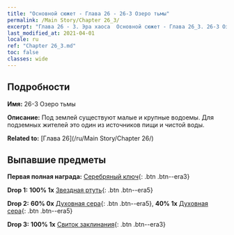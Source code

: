 ```yaml
---
title: "Основной сюжет - Глава 26 - 26-3 Озеро тьмы"
permalink: /Main Story/Chapter 26_3/
excerpt: "Глава 26 - 3. Эра хаоса  Основной сюжет - Глава 26_3. 26-3 Озеро тьмы"
last_modified_at: 2021-04-01
locale: ru
ref: "Chapter 26_3.md"
toc: false
classes: wide
---
```


## Подробности

 **Имя:** 26-3 Озеро тьмы

 **Описание:** Под землей существуют малые и крупные водоемы. Для подземных жителей это один из источников пищи и чистой воды.

 **Related to:** [Глава 26](/ru/Main Story/Chapter 26/)

## Выпавшие предметы

 **Первая полная награда:** [Серебряный ключ](/ru/Items/con_693/){: .btn .btn--era3}

 **Drop 1:** **100% 1x** [Звездная ртуть](/ru/Items/mat_91/){: .btn .btn--era5}

 **Drop 2:** **60% 0x** [Духовная сера](/ru/Items/mat_85/){: .btn .btn--era5}, **40% 1x** [Духовная сера](/ru/Items/mat_85/){: .btn .btn--era5}

 **Drop 3:** **100% 1x** [Свиток заклинания](/ru/Items/con_694/){: .btn .btn--era3}

